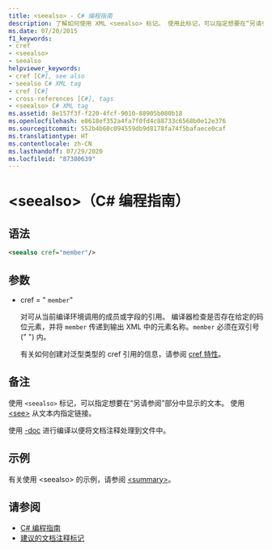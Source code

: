 ```yaml
---
title: <seealso> - C# 编程指南
description: 了解如何使用 XML <seealso> 标记。 使用此标记，可以指定想要在“另请参阅”部分中显示的文本。
ms.date: 07/20/2015
f1_keywords:
- cref
- <seealso>
- seealso
helpviewer_keywords:
- cref [C#], see also
- seealso C# XML tag
- cref [C#]
- cross-references [C#], tags
- <seealso> C# XML tag
ms.assetid: 8e157f3f-f220-4fcf-9010-88905b080b18
ms.openlocfilehash: e8618ef352a4fa7f0fd4c88733c6568b0e12e376
ms.sourcegitcommit: 552b4b60c094559db9d8178fa74f5bafaece0caf
ms.translationtype: HT
ms.contentlocale: zh-CN
ms.lasthandoff: 07/29/2020
ms.locfileid: "87380639"
---
```

# <a name="seealso-c-programming-guide"></a>\<seealso>（C# 编程指南）

## <a name="syntax"></a>语法

```xml
<seealso cref="member"/>
```

## <a name="parameters"></a>参数

- cref = " `member`"

  对可从当前编译环境调用的成员或字段的引用。 编译器检查是否存在给定的码位元素，并将 `member` 传递到输出 XML 中的元素名称。`member` 必须在双引号 (" ") 内。

  有关如何创建对泛型类型的 cref 引用的信息，请参阅 [cref 特性](./cref-attribute.md)。

## <a name="remarks"></a>备注

使用 `<seealso>` 标记，可以指定想要在“另请参阅”部分中显示的文本。 使用 [\<see>](./see.md) 从文本内指定链接。

使用 [-doc](../../language-reference/compiler-options/doc-compiler-option.md) 进行编译以便将文档注释处理到文件中。

## <a name="example"></a>示例

有关使用 \<seealso> 的示例，请参阅 [\<summary>](./summary.md)。

## <a name="see-also"></a>请参阅

- [C# 编程指南](../index.md)
- [建议的文档注释标记](./recommended-tags-for-documentation-comments.md)
